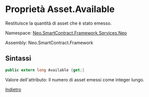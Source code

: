# Proprietà Asset.Available

Restituisce la quantità di asset che è stato emesso.

Namespace: [Neo.SmartContract.Framework.Services.Neo](../../neo.md)

Assembly: Neo.SmartContract.Framework

## Sintassi

```c#
public extern long Available {get;}
```

Valore dell'attributo: Il numero di asset emessi come integer lungo.



[Indietro](../Asset.md)
